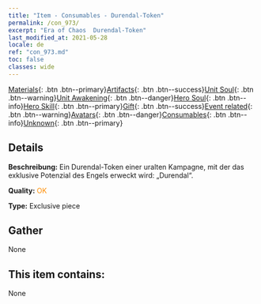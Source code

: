 ```yaml
---
title: "Item - Consumables - Durendal-Token"
permalink: /con_973/
excerpt: "Era of Chaos  Durendal-Token"
last_modified_at: 2021-05-28
locale: de
ref: "con_973.md"
toc: false
classes: wide
---
```

 [Materials](/ItemsDE/){: .btn .btn--primary}[Artifacts](/ItemsDE/Artifacts/){: .btn .btn--success}[Unit Soul](/ItemsDE/UnitSoul/){: .btn .btn--warning}[Unit Awakening](/ItemsDE/UnitAwakening/){: .btn .btn--danger}[Hero Soul](/ItemsDE/HeroSoul/){: .btn .btn--info}[Hero Skill](/ItemsDE/HeroSkill/){: .btn .btn--primary}[Gift](/ItemsDE/Gift/){: .btn .btn--success}[Event related](/ItemsDE/Events/){: .btn .btn--warning}[Avatars](/ItemsDE/Avatars/){: .btn .btn--danger}[Consumables](/ItemsDE/Consumables/){: .btn .btn--info}[Unknown](/ItemsDE/Unknown/){: .btn .btn--primary}

## Details
 **Beschreibung:** Ein Durendal-Token einer uralten Kampagne, mit der das exklusive Potenzial des Engels erweckt wird: „Durendal“.

 **Quality:** <span style="color: #FF8C00">OK</span>

 **Type:** Exclusive piece

## Gather

  None

## This item contains:

  None

